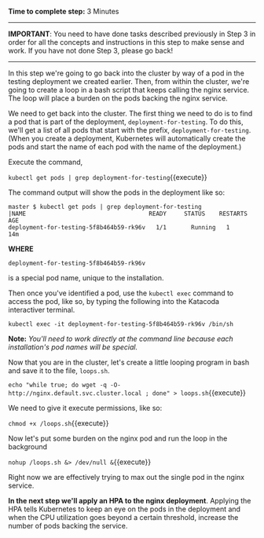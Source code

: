 **Time to complete step:** 3 Minutes

------

**IMPORTANT**: You need to have done tasks described previously in Step 3 in order for all the concepts and instructions
in this step to make sense and work. If you have not done Step 3, please go back!

------

In this step we're going to go back into the cluster by way of a pod in the testing deployment we created earlier.
Then, from within the cluster, we're going to create a loop in a bash script that keeps calling the nginx service.
The loop will place a burden on the pods backing the nginx service.

We need to get back into the cluster. The first thing we need to do is to find a pod that is part of
the deployment, `deployment-for-testing`. To do this, we'll get a list of all pods that start with the prefix,
`deployment-for-testing`. (When you create a deployment, Kubernetes will automatically create the pods and start the
name of each pod with the name of the deployment.)

Execute the command, 

`kubectl get pods | grep deployment-for-testing`{{execute}}

The command output will show the pods in the deployment like so:

```
master $ kubectl get pods | grep deployment-for-testing
|NAME                                   READY     STATUS    RESTARTS   AGE
deployment-for-testing-5f8b464b59-rk96v   1/1       Running   1          14m
```
**WHERE**

`deployment-for-testing-5f8b464b59-rk96v`

is a special pod name, unique to the installation.

Then once you've identified a pod, use the `kubectl exec` command to access the pod, like so, by typing the following
into the Katacoda interactiver terminal.

`kubectl exec -it deployment-for-testing-5f8b464b59-rk96v /bin/sh`

**Note:** *You'll need to work directly at the command line because each installation's pod names will be special.*

Now that you are in the cluster, let's create a little looping program in bash and save it to the file, `loops.sh`.

`echo "while true; do wget -q -O- http://nginx.default.svc.cluster.local ; done" > loops.sh`{{execute}}

We need to give it execute permissions, like so:

`chmod +x /loops.sh`{{execute}}

Now let's put some burden on the nginx pod and run the loop in the background 

`nohup /loops.sh &> /dev/null &`{{execute}}

Right now we are effectively trying to max out the single pod in the nginx service.

**In the next step we'll apply an HPA to the nginx deployment**. Applying the HPA tells Kubernetes to keep an eye
on the pods in the deployment and when the CPU utilization goes beyond a certain threshold, increase the number
of pods backing the service.






